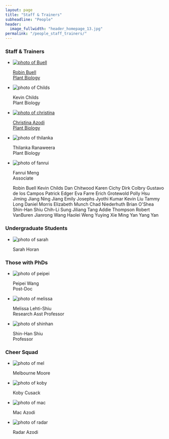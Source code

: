 ```yaml
---
layout: page
title: "Staff & Trainers"
subheadline: "People"
header:
  image_fullwidth: "header_homepage_13.jpg"
permalink: "/people_staff_trainers/"
---
```


<head>
  <base href="https://nrt-impacts.github.io/images/people/">
</head>

<H3>Staff & Trainers</H3>
<ul class="small-block-grid-2 medium-block-grid-3 large-block-grid-4">
  <li><a href="https://plantbiology.natsci.msu.edu/">
    <img src="Buell.jpg" alt='photo of Buell'><p>Robin Buell<br>Plant Biology</p></a></li>
  <li><img src="Childs.jpg" alt='photo of Childs'><p>Kevin Childs<br>Plant Biology</p></li>
  <li><a href="https://plantbiology.natsci.msu.edu/">
    <img src="christina.jpg" alt='photo of christina'><p>Christina Azodi<br>Plant Biology</p></a></li>
  <li><img src="thilanka.jpg" alt='photo of thilanka'><p>Thilanka Ranaweera<br>Plant Biology</p></li>  
  <li><img src="fanrui.jpg" alt='photo of fanrui'><p>Fanrui Meng<br>Associate</p></li>
  
Robin Buell
Kevin Childs
Dan Chitwood
Karen Cichy
Dirk Colbry
Gustavo de los Campos
Patrick Edger
Eva Farre
Erich Grotewold
Polly Hsu
Jiming Jiang
Ning Jiang
Emily Josephs
Jyothi Kumar
Kevin Liu
Tammy Long
Daniel Morris
Elizabeth Munch
Chad Niederhuth
Brian O'Shea
Shin-Han Shiu
Chih-Li Sung
Jiliang Tang
Addie Thompson
Robert VanBuren
Jianrong Wang
Haolei Weng
Yuying Xie
Ming Yan
Yang Yan
  
  
  
</ul>

<H3>Undergraduate Students</H3> 
<ul class="small-block-grid-2 medium-block-grid-3 large-block-grid-4">
  <li><img src="sarah.png" alt='photo of sarah'><p>Sarah Horan</p></li>
</ul>

<H3>Those with PhDs</H3>
<html>
<body>
<ul class="small-block-grid-2 medium-block-grid-3 large-block-grid-4">
  <li><img src="peipei.jpg" alt='photo of peipei'><p>Peipei Wang<br>Post-Doc</p></li>
  <li><img src="melissa.jpg" alt='photo of melissa'><p>Melissa Lehti-Shiu<br>Research Asst Professor</p></li>
  <li><img src="shinhan.png" alt='photo of shinhan'><p>Shin-Han Shiu<br>Professor</p></li>
</ul>

<H3>Cheer Squad</H3>
<ul class="small-block-grid-2 medium-block-grid-3 large-block-grid-4">
  <li><img src="mel.jpg" alt='photo of mel'><p>Melbourne Moore</p></li>
  <li><img src="koby.jpg" alt='photo of koby'><p>Koby Cusack</p></li>
  <li><img src="mac.png" alt='photo of mac'><p>Mac Azodi</p></li>
  <li><img src="radar.jpg" alt='photo of radar'><p>Radar Azodi</p></li>
</ul>
</body>
</html>
